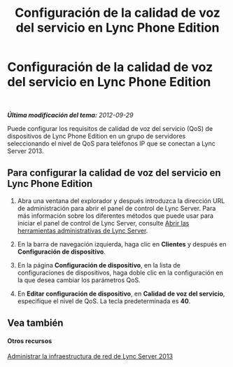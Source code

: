 ﻿---
title: Configuración de la calidad de voz del servicio en Lync Phone Edition
TOCTitle: Configuración de la calidad de voz del servicio en Lync Phone Edition
ms:assetid: 2fbe19f7-7ebf-4f9b-a779-3a91f41d488f
ms:mtpsurl: https://technet.microsoft.com/es-es/library/Gg520971(v=OCS.15)
ms:contentKeyID: 48274828
ms.date: 01/07/2017
mtps_version: v=OCS.15
ms.translationtype: HT
---

# Configuración de la calidad de voz del servicio en Lync Phone Edition

 

_**Última modificación del tema:** 2012-09-29_

Puede configurar los requisitos de calidad de voz del servicio (QoS) de dispositivos de Lync Phone Edition en un grupo de servidores seleccionando el nivel de QoS para teléfonos IP que se conectan a Lync Server 2013.

## Para configurar la calidad de voz del servicio en Lync Phone Edition

1.  Abra una ventana del explorador y después introduzca la dirección URL de administración para abrir el panel de control de Lync Server. Para más información sobre los diferentes métodos que puede usar para iniciar el panel de control de Lync Server, consulte [Abrir las herramientas administrativas de Lync Server](lync-server-2013-open-lync-server-administrative-tools.md).

2.  En la barra de navegación izquierda, haga clic en **Clientes** y después en **Configuración de dispositivo**.

3.  En la página **Configuración de dispositivo**, en la lista de configuraciones de dispositivos, haga doble clic en la configuración en la que desea cambiar los parámetros QoS.

4.  En **Editar configuración de dispositivo**, en **Calidad de voz del servicio**, especifique el nivel de QoS. La tecla predeterminada es **40**.

## Vea también

#### Otros recursos

[Administrar la infraestructura de red de Lync Server 2013](lync-server-2013-managing-the-lync-server-2013-network-infrastructure.md)

